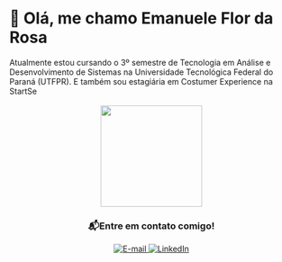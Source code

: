 <body>
  <h1>👋 Olá, me chamo Emanuele Flor da Rosa</h1>

  <div>
         Atualmente estou cursando o 3º semestre de Tecnologia em Análise e Desenvolvimento de Sistemas na Universidade Tecnológica Federal do Paraná (UTFPR). E também sou estagiária em Costumer Experience na StartSe
    </div>
</section>
  <br>
  <section>
  <div align= "center">
     <img height="180em" src="https://github-readme-stats.vercel.app/api/top-langs/?username=emanueleflor&layout=donut&theme=dark">
  </div>
  </section>
<div align="center">
    <h3>📬Entre em contato comigo!</h3>
    <a href="mailto:emanuele.rosa@startse.cim">
      <img loading="lazy" src="https://img.shields.io/badge/Gmail-D14836?style=for-the-badge&logo=gmail&logoColor=white" target="_blank" alt="E-mail">
    </a>
    <a href="https://www.linkedin.com/in/emanueleflordarosa" target="_blank">
      <img loading="lazy" src="https://img.shields.io/badge/-LinkedIn-%230077B5?style=for-the-badge&logo=linkedin&logoColor=white" target="_blank" alt="LinkedIn">
    </a>
</div>
</body>
</html>
